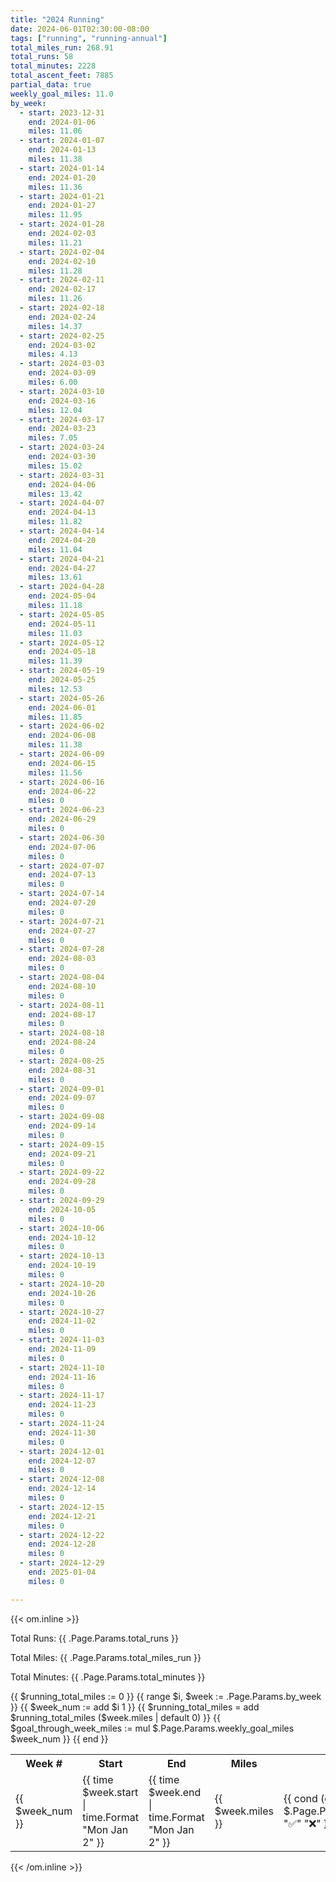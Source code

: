 ```yaml
---
title: "2024 Running"
date: 2024-06-01T02:30:00-08:00
tags: ["running", "running-annual"]
total_miles_run: 268.91
total_runs: 58
total_minutes: 2228
total_ascent_feet: 7885
partial_data: true
weekly_goal_miles: 11.0
by_week:
  - start: 2023-12-31
    end: 2024-01-06
    miles: 11.06
  - start: 2024-01-07
    end: 2024-01-13
    miles: 11.38
  - start: 2024-01-14
    end: 2024-01-20
    miles: 11.36
  - start: 2024-01-21
    end: 2024-01-27
    miles: 11.95
  - start: 2024-01-28
    end: 2024-02-03
    miles: 11.21
  - start: 2024-02-04
    end: 2024-02-10
    miles: 11.28
  - start: 2024-02-11
    end: 2024-02-17
    miles: 11.26
  - start: 2024-02-18
    end: 2024-02-24
    miles: 14.37
  - start: 2024-02-25
    end: 2024-03-02
    miles: 4.13
  - start: 2024-03-03
    end: 2024-03-09
    miles: 6.00
  - start: 2024-03-10
    end: 2024-03-16
    miles: 12.04
  - start: 2024-03-17
    end: 2024-03-23
    miles: 7.05
  - start: 2024-03-24
    end: 2024-03-30
    miles: 15.02
  - start: 2024-03-31
    end: 2024-04-06
    miles: 13.42
  - start: 2024-04-07
    end: 2024-04-13
    miles: 11.82
  - start: 2024-04-14
    end: 2024-04-20
    miles: 11.04
  - start: 2024-04-21
    end: 2024-04-27
    miles: 13.61
  - start: 2024-04-28
    end: 2024-05-04
    miles: 11.18
  - start: 2024-05-05
    end: 2024-05-11
    miles: 11.03
  - start: 2024-05-12
    end: 2024-05-18
    miles: 11.39
  - start: 2024-05-19
    end: 2024-05-25
    miles: 12.53
  - start: 2024-05-26
    end: 2024-06-01
    miles: 11.85
  - start: 2024-06-02
    end: 2024-06-08
    miles: 11.38
  - start: 2024-06-09
    end: 2024-06-15
    miles: 11.56
  - start: 2024-06-16
    end: 2024-06-22
    miles: 0
  - start: 2024-06-23
    end: 2024-06-29
    miles: 0
  - start: 2024-06-30
    end: 2024-07-06
    miles: 0
  - start: 2024-07-07
    end: 2024-07-13
    miles: 0
  - start: 2024-07-14
    end: 2024-07-20
    miles: 0
  - start: 2024-07-21
    end: 2024-07-27
    miles: 0
  - start: 2024-07-28
    end: 2024-08-03
    miles: 0
  - start: 2024-08-04
    end: 2024-08-10
    miles: 0
  - start: 2024-08-11
    end: 2024-08-17
    miles: 0
  - start: 2024-08-18
    end: 2024-08-24
    miles: 0
  - start: 2024-08-25
    end: 2024-08-31
    miles: 0
  - start: 2024-09-01
    end: 2024-09-07
    miles: 0
  - start: 2024-09-08
    end: 2024-09-14
    miles: 0
  - start: 2024-09-15
    end: 2024-09-21
    miles: 0
  - start: 2024-09-22
    end: 2024-09-28
    miles: 0
  - start: 2024-09-29
    end: 2024-10-05
    miles: 0
  - start: 2024-10-06
    end: 2024-10-12
    miles: 0
  - start: 2024-10-13
    end: 2024-10-19
    miles: 0
  - start: 2024-10-20
    end: 2024-10-26
    miles: 0
  - start: 2024-10-27
    end: 2024-11-02
    miles: 0
  - start: 2024-11-03
    end: 2024-11-09
    miles: 0
  - start: 2024-11-10
    end: 2024-11-16
    miles: 0
  - start: 2024-11-17
    end: 2024-11-23
    miles: 0
  - start: 2024-11-24
    end: 2024-11-30
    miles: 0
  - start: 2024-12-01
    end: 2024-12-07
    miles: 0
  - start: 2024-12-08
    end: 2024-12-14
    miles: 0
  - start: 2024-12-15
    end: 2024-12-21
    miles: 0
  - start: 2024-12-22
    end: 2024-12-28
    miles: 0
  - start: 2024-12-29
    end: 2025-01-04
    miles: 0

---
```


<!--more-->

{{< om.inline >}}
<p>Total Runs: {{ .Page.Params.total_runs }}</p>
<p>Total Miles: {{ .Page.Params.total_miles_run }}</p>
<p>Total Minutes: {{ .Page.Params.total_minutes }}</p>

<table>
  <tr>
    <th>Week #</th>
    <th>Start</th>
    <th>End</th>
    <th>Miles</th>
    <th>Goal Complete</th>
    <th>Net Pace</th>
  </tr>
  {{ $running_total_miles := 0 }}
  {{ range $i, $week := .Page.Params.by_week }}
    {{ $week_num := add $i 1 }}
    {{ $running_total_miles = add $running_total_miles ($week.miles | default 0) }}
    {{ $goal_through_week_miles := mul $.Page.Params.weekly_goal_miles $week_num }}
    <tr>
      <td>{{ $week_num }}</td>
      <td>{{ time $week.start | time.Format "Mon Jan 2" }}</td>
      <td>{{ time $week.end | time.Format "Mon Jan 2" }}</td>
      <td>{{ $week.miles }}</td>
      <td>{{ cond (gt $week.miles $.Page.Params.weekly_goal_miles) "✅" "❌" }}</td>
      <td>{{ (sub $running_total_miles $goal_through_week_miles ) | lang.FormatNumber 1 }}</td>
    </tr>
  {{ end }}


</table>
{{< /om.inline >}}
